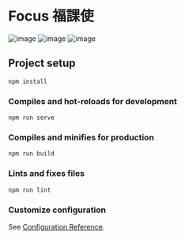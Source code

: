 # Focus 福課使

![image](https://github.com/EasonC13/focus/assets/43432631/9d3d40f2-2241-4289-b10c-bab20616ede0)
![image](https://github.com/EasonC13/focus/assets/43432631/c86bb5c6-583a-4edc-a543-1537570703c6)
![image](https://github.com/EasonC13/focus/assets/43432631/ea54ef5c-22e6-4dad-9dd7-fc23c8950e74)


## Project setup
```
npm install
```

### Compiles and hot-reloads for development
```
npm run serve
```

### Compiles and minifies for production
```
npm run build
```

### Lints and fixes files
```
npm run lint
```

### Customize configuration
See [Configuration Reference](https://cli.vuejs.org/config/).
